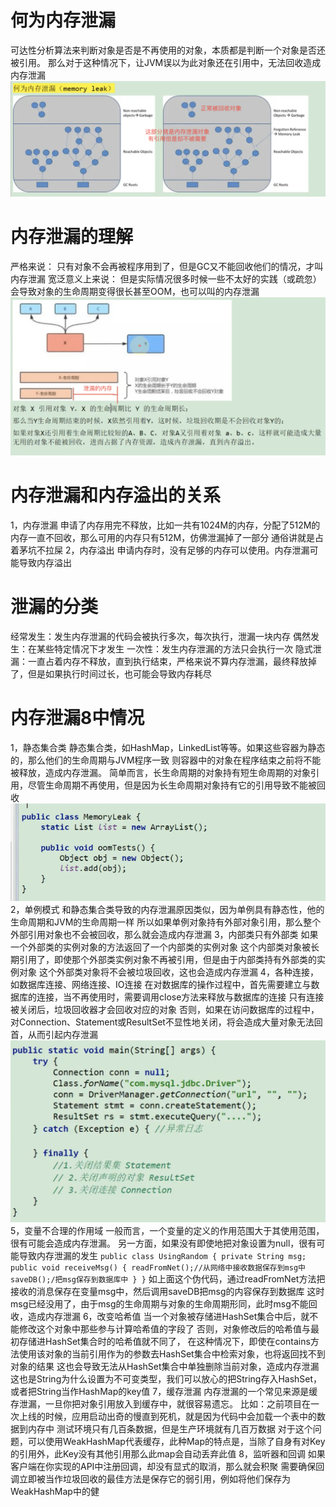 # 何为内存泄漏
可达性分析算法来判断对象是否是不再使用的对象，本质都是判断一个对象是否还被引用。
那么对于这种情况下，让JVM误以为此对象还在引用中，无法回收造成内存泄漏
![](./images/内存泄漏示例.png)

# 内存泄漏的理解
严格来说：
    只有对象不会再被程序用到了，但是GC又不能回收他们的情况，才叫内存泄漏
宽泛意义上来说：
    但是实际情况很多时候一些不太好的实践（或疏忽）会导致对象的生命周期变得很长甚至OOM，也可以叫的内存泄漏
    ![](./images/宽泛意义上的内存泄漏.png)

# 内存泄漏和内存溢出的关系
1，内存泄漏
    申请了内存用完不释放，比如一共有1024M的内存，分配了512M的内存一直不回收，那么可用的内存只有512M，仿佛泄漏掉了一部分
    通俗讲就是占着茅坑不拉屎
2，内存溢出
    申请内存时，没有足够的内存可以使用。内存泄漏可能导致内存溢出

# 泄漏的分类
经常发生：发生内存泄漏的代码会被执行多次，每次执行，泄漏一块内存
偶然发生：在某些特定情况下才发生
一次性：发生内存泄漏的方法只会执行一次
隐式泄漏：一直占着内存不释放，直到执行结束，严格来说不算内存泄漏，最终释放掉了，但是如果执行时间过长，也可能会导致内存耗尽

# 内存泄漏8中情况
1，静态集合类
    静态集合类，如HashMap，LinkedList等等。如果这些容器为静态的，那么他们的生命周期与JVM程序一致
    则容器中的对象在程序结束之前将不能被释放，造成内存泄漏。
    简单而言，长生命周期的对象持有短生命周期的对象引用，尽管生命周期不再使用，但是因为长生命周期对象持有它的引用导致不能被回收
    ![](./images/静态集合类内存泄漏.png)
2，单例模式
    和静态集合类导致的内存泄漏原因类似，因为单例具有静态性，他的生命周期和JVM的生命周期一样
    所以如果单例对象持有外部对象引用，那么整个外部引用对象也不会被回收，那么就会造成内存泄漏
3，内部类只有外部类
    如果一个外部类的实例对象的方法返回了一个内部类的实例对象
    这个内部类对象被长期引用了，即使那个外部类实例对象不再被引用，但是由于内部类持有外部类的实例对象
    这个外部类对象将不会被垃圾回收，这也会造成内存泄漏
4，各种连接，如数据库连接、网络连接、IO连接
    在对数据库的操作过程中，首先需要建立与数据库的连接，当不再使用时，需要调用close方法来释放与数据库的连接
    只有连接被关闭后，垃圾回收器才会回收对应的对象
    否则，如果在访问数据库的过程中，对Connection、Statement或ResultSet不显性地关闭，将会造成大量对象无法回首，从而引起内存泄漏
    ![](./images/未关闭连接内存泄漏.png)
5，变量不合理的作用域
    一般而言，一个变量的定义的作用范围大于其使用范围，很有可能会造成内存泄漏。
    另一方面，如果没有即使地把对象设置为null，很有可能导致内存泄漏的发生
    ```
    public class UsingRandom {
        private String msg;
        public void receiveMsg() {
            readFromNet();//从网络中接收数据保存到msg中
            saveDB();/把msg保存到数据库中
        }
    }
    ```
    如上面这个伪代码，通过readFromNet方法把接收的消息保存在变量msg中，然后调用saveDB把msg的内容保存到数据库
    这时msg已经没用了，由于msg的生命周期与对象的生命周期形同，此时msg不能回收，造成内存泄漏
6，改变哈希值
    当一个对象被存储进HashSet集合中后，就不能修改这个对象中那些参与计算哈希值的字段了
    否则，对象修改后的哈希值与最初存储进HashSet集合时的哈希值就不同了，
    在这种情况下，即使在contains方法使用该对象的当前引用作为的参数去HashSet集合中检索对象，也将返回找不到对象的结果
    这也会导致无法从HashSet集合中单独删除当前对象，造成内存泄漏
    这也是String为什么设置为不可变类型，我们可以放心的把String存入HashSet，或者把String当作HashMap的key值
7，缓存泄漏
    内存泄漏的一个常见来源是缓存泄漏，一旦你把对象引用放入到缓存中，就很容易遗忘。
    比如：之前项目在一次上线的时候，应用启动出奇的慢直到死机，就是因为代码中会加载一个表中的数据到内存中
        测试环境只有几百条数据，但是生产环境就有几百万数据
    对于这个问题，可以使用WeakHashMap代表缓存，此种Map的特点是，当除了自身有对Key的引用外，此Key没有其他引用那么此map会自动丢弃此值
8，监听器和回调
    如果客户端在你实现的API中注册回调，却没有显式的取消，那么就会积聚
    需要确保回调立即被当作垃圾回收的最佳方法是保存它的弱引用，例如将他们保存为WeakHashMap中的健
    